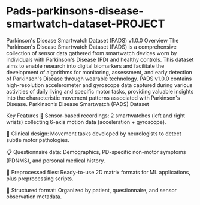 # Pads-parkinsons-disease-smartwatch-dataset-PROJECT
Parkinson's Disease Smartwatch Dataset (PADS) v1.0.0
Overview
The Parkinson's Disease Smartwatch Dataset (PADS) is a comprehensive collection of sensor data gathered from smartwatch devices worn by individuals with Parkinson's Disease (PD) and healthy controls. This dataset aims to enable research into digital biomarkers and facilitate the development of algorithms for monitoring, assessment, and early detection of Parkinson's Disease through wearable technology.
PADS v1.0.0 contains high-resolution accelerometer and gyroscope data captured during various activities of daily living and specific motor tasks, providing valuable insights into the characteristic movement patterns associated with Parkinson's Disease.
Parkinson’s Disease Smartwatch (PADS) Dataset

Key Features
📱 Sensor-based recordings: 2 smartwatches (left and right wrists) collecting 6-axis motion data (acceleration + gyroscope).

🧠 Clinical design: Movement tasks developed by neurologists to detect subtle motor pathologies.

📋 Questionnaire data: Demographics, PD-specific non-motor symptoms (PDNMS), and personal medical history.

🧪 Preprocessed files: Ready-to-use 2D matrix formats for ML applications, plus preprocessing scripts.

🧾 Structured format: Organized by patient, questionnaire, and sensor observation metadata.


